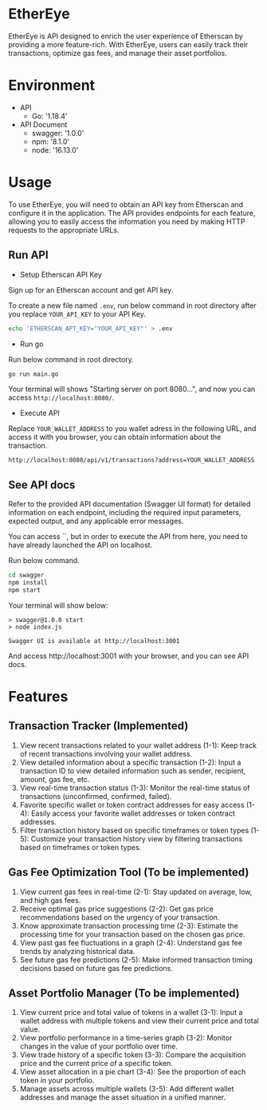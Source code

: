 # EtherEye

EtherEye is API designed to enrich the user experience of Etherscan by providing a more feature-rich. With EtherEye, users can easily track their transactions, optimize gas fees, and manage their asset portfolios.

# Environment

- API
  - Go: '1.18.4'
- API Document
  - swagger: '1.0.0'
  - npm: '8.1.0'
  - node: '16.13.0'

# Usage

To use EtherEye, you will need to obtain an API key from Etherscan and configure it in the application. The API provides endpoints for each feature, allowing you to easily access the information you need by making HTTP requests to the appropriate URLs.

## Run API

- Setup Etherscan API Key

Sign up for an Etherscan account and get API key.

To create a new file named `.env`, run below command in root directory after you replace `YOUR_API_KEY` to your API Key.

```sh
echo 'ETHERSCAN_APT_KEY="YOUR_API_KEY"' > .env
```

- Run go

Run below command in root directory.

```sh
go run main.go
```

Your terminal will shows "Starting server on port 8080...", and now you can access `http://localhost:8080/`.

- Execute API

Replace `YOUR_WALLET_ADDRESS` to you wallet adress in the following URL, and access it with you browser, you can obtain information about the transaction.

```
http://localhost:8080/api/v1/transactions?address=YOUR_WALLET_ADDRESS
```

## See API docs

Refer to the provided API documentation (Swagger UI format) for detailed information on each endpoint, including the required input parameters, expected output, and any applicable error messages.

You can access ``, but in order to execute the API from here, you need to have already launched the API on localhost.

Run below command.

```sh
cd swagger
npm install
npm start
```

Your terminal will show below:

```
> swagger@1.0.0 start
> node index.js

Swagger UI is available at http://localhost:3001
```

And access http://localhost:3001 with your browser, and you can see API docs.

# Features

## Transaction Tracker (Implemented)

1. View recent transactions related to your wallet address (1-1): Keep track of recent transactions involving your wallet address.
2. View detailed information about a specific transaction (1-2): Input a transaction ID to view detailed information such as sender, recipient, amount, gas fee, etc.
3. View real-time transaction status (1-3): Monitor the real-time status of transactions (unconfirmed, confirmed, failed).
4. Favorite specific wallet or token contract addresses for easy access (1-4): Easily access your favorite wallet addresses or token contract addresses.
5. Filter transaction history based on specific timeframes or token types (1-5): Customize your transaction history view by filtering transactions based on timeframes or token types.

## Gas Fee Optimization Tool (To be implemented)

1. View current gas fees in real-time (2-1): Stay updated on average, low, and high gas fees.
2. Receive optimal gas price suggestions (2-2): Get gas price recommendations based on the urgency of your transaction.
3. Know approximate transaction processing time (2-3): Estimate the processing time for your transaction based on the chosen gas price.
4. View past gas fee fluctuations in a graph (2-4): Understand gas fee trends by analyzing historical data.
5. See future gas fee predictions (2-5): Make informed transaction timing decisions based on future gas fee predictions.

## Asset Portfolio Manager (To be implemented)

1. View current price and total value of tokens in a wallet (3-1): Input a wallet address with multiple tokens and view their current price and total value.
2. View portfolio performance in a time-series graph (3-2): Monitor changes in the value of your portfolio over time.
3. View trade history of a specific token (3-3): Compare the acquisition price and the current price of a specific token.
4. View asset allocation in a pie chart (3-4): See the proportion of each token in your portfolio.
5. Manage assets across multiple wallets (3-5): Add different wallet addresses and manage the asset situation in a unified manner.
